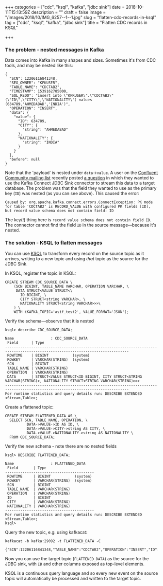 +++
categories = ["cdc", "ksql", "kafka", "jdbc sink"]
date = 2018-10-11T15:13:59Z
description = ""
draft = false
image = "/images/2018/10/IMG_6257--1--1.jpg"
slug = "flatten-cdc-records-in-ksql"
tag = ["cdc", "ksql", "kafka", "jdbc sink"]
title = "Flatten CDC records in KSQL"

+++

### The problem - nested messages in Kafka

Data comes into Kafka in many shapes and sizes. Sometimes it's from CDC tools, and may be nested like this: 

<!--more-->


```
{
  "SCN": 12206116841348,
  "SEG_OWNER": "KFKUSER",
  "TABLE_NAME": "CDCTAB2",
  "TIMESTAMP": 1539162785000,
  "SQL_REDO": "insert into \"KFKUSER\".\"CDCTAB2\"(\"ID\",\"CITY\",\"NATIONALITY\") values (634789,'AHMEDABAD','INDIA')",
  "OPERATION": "INSERT",
  "data": {
    "value": {
      "ID": 634789,
      "CITY": {
        "string": "AHMEDABAD"
      },
      "NATIONALITY": {
        "string": "INDIA"
      }
    }
  },
  "before": null
}
```

Note that the 'payload' is nested under `data`->`value`. A user on the [Confluent Community mailing list](https://groups.google.com/forum/#!forum/confluent-platform) recently posted [a question](https://groups.google.com/d/msg/confluent-platform/vWle1i3TibI/a9sgDWzAAgAJ) in which they wanted to use the Kafka Connect JDBC Sink connector to stream this data to a target database. The problem was that the field they wanted to use as the primary key (`ID`) was nested (as you can see above). This caused the error: 

    Caused by: org.apache.kafka.connect.errors.ConnectException: PK mode for table 'CDCTAB2' is RECORD_VALUE with configured PK fields [ID], but record value schema does not contain field: ID

The key(!) thing here is `record value schema does not contain field ID`. The connector cannot find the field `ID` in the source message—because it's nested. 

### The solution - KSQL to flatten messages

You can use [KSQL](https://www.confluent.io/ksql) to transform every record on the source topic as it arrives, writing to a new topic and using _that_ topic as the source for the JDBC Sink. 

In KSQL, register the topic in KSQL: 

```
CREATE STREAM CDC_SOURCE_DATA \
    (SCN BIGINT, TABLE_NAME VARCHAR, OPERATION VARCHAR, \
     DATA STRUCT<VALUE STRUCT<\
       ID BIGINT, \
       CITY STRUCT<string VARCHAR>, \
       NATIONALITY STRUCT<string VARCHAR>>>\
    ) \
    WITH (KAFKA_TOPIC='asif_test2', VALUE_FORMAT='JSON');
```

Verify the schema—observe that it is nested

```
ksql> describe CDC_SOURCE_DATA;

Name                 : CDC_SOURCE_DATA
 Field      | Type
-------------------------------------------------------------------------------------------------------------------------------
 ROWTIME    | BIGINT           (system)
 ROWKEY     | VARCHAR(STRING)  (system)
 SCN        | BIGINT
 TABLE_NAME | VARCHAR(STRING)
 OPERATION  | VARCHAR(STRING)
 DATA       | STRUCT<VALUE STRUCT<ID BIGINT, CITY STRUCT<STRING VARCHAR(STRING)>, NATIONALITY STRUCT<STRING VARCHAR(STRING)>>>
-------------------------------------------------------------------------------------------------------------------------------
For runtime statistics and query details run: DESCRIBE EXTENDED <Stream,Table>;
```

Create a flattened topic: 

```
CREATE STREAM FLATTENED_DATA AS \
  SELECT SCN, TABLE_NAME, OPERATION, \
          DATA->VALUE->ID AS ID, \
          DATA->VALUE->CITY->string AS CITY, \
          DATA->VALUE->NATIONALITY->string AS NATIONALITY \
  FROM CDC_SOURCE_DATA;
```

Verify the new schema - note there are no nested fields

```
ksql> DESCRIBE FLATTENED_DATA;

Name                 : FLATTENED_DATA
 Field       | Type
-----------------------------------------
 ROWTIME     | BIGINT           (system)
 ROWKEY      | VARCHAR(STRING)  (system)
 SCN         | BIGINT
 TABLE_NAME  | VARCHAR(STRING)
 OPERATION   | VARCHAR(STRING)
 ID          | BIGINT
 CITY        | VARCHAR(STRING)
 NATIONALITY | VARCHAR(STRING)
-----------------------------------------
For runtime statistics and query details run: DESCRIBE EXTENDED <Stream,Table>;
ksql>
```

Query the new topic, e.g. using kafkacat: 

```
kafkacat -b kafka:29092 -t FLATTENED_DATA -C

{"SCN":12206116841348,"TABLE_NAME":"CDCTAB2","OPERATION":"INSERT","ID":634789,"CITY":"AHMEDABAD","NATIONALITY":"INDIA"}
```

Now you can use the target topic (`FLATTENED_DATA`) as the source for the JDBC sink, with `ID` and other columns exposed as top-level elements. 

KSQL is a continuous query language and so every new event on the source topic will automatically be processed and written to the target topic. 

